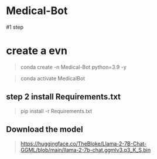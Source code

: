 # Medical-Bot
#1 step 
# create a evn 
>conda create -n Medical-Bot python=3.9 -y

>conda activate MedicalBot 

## step 2 install Requirements.txt

>pip install -r Requirements.txt

## Download the model
>https://huggingface.co/TheBloke/Llama-2-7B-Chat-GGML/blob/main/llama-2-7b-chat.ggmlv3.q3_K_S.bin
